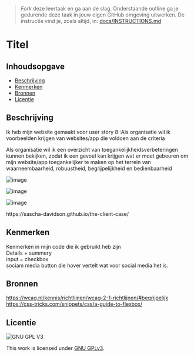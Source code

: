 > _Fork_ deze leertaak en ga aan de slag. Onderstaande outline ga je gedurende deze taak in jouw eigen GitHub omgeving uitwerken. De instructie vind je, zoals altijd, in: [docs/INSTRUCTIONS.md](docs/INSTRUCTIONS.md)

# Titel
<!-- Geef je project een titel en schrijf in één zin wat het is -->

## Inhoudsopgave

  * [Beschrijving](#beschrijving)
  * [Kenmerken](#kenmerken)
  * [Bronnen](#bronnen)
  * [Licentie](#licentie)

## Beschrijving
Ik heb mijn website gemaakt voor user story 8 :Als organisatie wil ik voorbeelden krijgen van websites/app die voldoen aan de criteria

Als organisatie wil ik een overzicht van toegankelijkheidsverbeteringen kunnen bekijken, zodat ik een gevoel kan krijgen wat er moet gebeuren om mijn website/app toegankelijker te maken op het terrein van waarneembaarheid, robuustheid, begrijpelijkheid en bedienbaarheid
<br>

![image](https://user-images.githubusercontent.com/112861160/195829746-36c0caaa-d2f1-4ce4-852b-b11ac706efc9.png)
<br>

![image](https://user-images.githubusercontent.com/112861160/195828827-348abe17-12f1-4ff8-962f-e776f774ec80.png)
<br>

![image](https://user-images.githubusercontent.com/112861160/195828890-f92b2e9a-b3d8-432b-ae12-80fa1260ecaa.png)
<br>
<!-- Voeg een link toe naar Github Pages 🌐-->https://sascha-davidson.github.io/the-client-case/

## Kenmerken
Kenmerken in mijn code die ik gebruikt heb zijn<br>
Details + summery<br>
input = checkbox<br>
sociam media button die hover vertelt wat voor social media het is.<br>

## Bronnen
https://wcag.nl/kennis/richtlijnen/wcag-2-1-richtlijnen/#begrijpelijk
https://css-tricks.com/snippets/css/a-guide-to-flexbox/
## Licentie

![GNU GPL V3](https://www.gnu.org/graphics/gplv3-127x51.png)

This work is licensed under [GNU GPLv3](./LICENSE).
